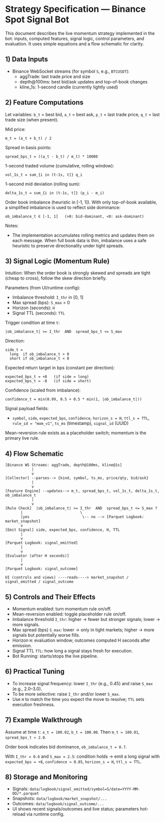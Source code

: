 # Strategy Specification — Binance Spot Signal Bot

This document describes the live momentum strategy implemented in the bot: inputs, computed features, signal logic, control parameters, and evaluation. It uses simple equations and a flow schematic for clarity.

## 1) Data Inputs

- Binance WebSocket streams (for symbol `S`, e.g., `BTCUSDT`):
  - aggTrade: last trade price and size
  - depth@100ms: best bid/ask updates and top-of-book changes
  - kline_1s: 1-second candle (currently lightly used)

## 2) Feature Computations

Let variables: `b_t` = best bid, `a_t` = best ask, `p_t` = last trade price, `q_t` = last trade size (when present).

Mid price:

```
m_t = (a_t + b_t) / 2
```

Spread in basis points:

```
spread_bps_t = ((a_t - b_t) / m_t) * 10000
```

1-second traded volume (cumulative, rolling window):

```
vol_1s_t = sum_{i in (t-1s, t]} q_i
```

1-second mid deviation (rolling sum):

```
delta_1s_t = sum_{i in (t-1s, t]} (p_i - m_i)
```

Order book imbalance (heuristic in [-1, 1]). With only top-of-book available, a simplified imbalance is used to reflect side dominance:

```
ob_imbalance_t ∈ [-1, 1]   (>0: bid-dominant, <0: ask-dominant)
```

Notes:
- The implementation accumulates rolling metrics and updates them on each message. When full book data is thin, imbalance uses a safe heuristic to preserve directionality under tight spreads.

## 3) Signal Logic (Momentum Rule)

Intuition: When the order book is strongly skewed and spreads are tight (cheap to cross), follow the skew direction briefly.

Parameters (from UI/runtime config):
- Imbalance threshold: `I_thr` in [0, 1]
- Max spread (bps): `S_max` > 0
- Horizon (seconds): `H`
- Signal TTL (seconds): `TTL`

Trigger condition at time `t`:

```
|ob_imbalance_t| >= I_thr  AND  spread_bps_t <= S_max
```

Direction:

```
side_t =
  long  if ob_imbalance_t > 0
  short if ob_imbalance_t < 0
```

Expected return target in bps (constant per direction):

```
expected_bps_t = +8   (if side = long)
expected_bps_t = -8   (if side = short)
```

Confidence (scaled from imbalance):

```
confidence_t = min(0.99, 0.5 + 0.5 * min(1, |ob_imbalance_t|))
```

Signal payload fields:
- `symbol`, `side`, `expected_bps`, `confidence`, `horizon_s = H`, `ttl_s = TTL`, `rule_id = "mom_v1"`, `ts_ms` (timestamp), `signal_id` (UUID)

Mean-reversion rule exists as a placeholder switch; momentum is the primary live rule.

## 4) Flow Schematic

```
[Binance WS Streams: aggTrade, depth@100ms, kline@1s]
            |
            v
[Collector] --parses--> {kind, symbol, ts_ms, price/qty, bid/ask}
            |
            v
[Feature Engine] --updates--> m_t, spread_bps_t, vol_1s_t, delta_1s_t, ob_imbalance_t
            |
            v
[Rule Check]  |ob_imbalance_t| >= I_thr  AND  spread_bps_t <= S_max ?
       |                          \
       |yes                        \-- no --> [Parquet Logbook: market_snapshot]
       v
[Emit Signal] side, expected_bps, confidence, H, TTL
       |
       v
[Parquet Logbook: signal_emitted]
       |
       v
[Evaluator (after H seconds)]
       |
       v
[Parquet Logbook: signal_outcome]

UI (controls and views) ----reads----> market_snapshot / signal_emitted / signal_outcome
```

## 5) Controls and Their Effects

- Momentum enabled: turn momentum rule on/off.
- Mean-reversion enabled: toggle placeholder rule on/off.
- Imbalance threshold `I_thr`: higher → fewer but stronger signals; lower → more signals.
- Max spread (bps) `S_max`: lower → only in tight markets; higher → more signals but potentially worse fills.
- Horizon `H`: evaluation window; outcomes computed H seconds after emission.
- Signal TTL `TTL`: how long a signal stays fresh for execution.
- Bot Running: starts/stops the live pipeline.

## 6) Practical Tuning

- To increase signal frequency: lower `I_thr` (e.g., 0.45) and raise `S_max` (e.g., 2.0–3.0).
- To be more selective: raise `I_thr` and/or lower `S_max`.
- Use `H` to match the time you expect the move to resolve; `TTL` sets execution freshness.

## 7) Example Walkthrough

Assume at time `t`: `a_t = 100.02`, `b_t = 100.00`. Then `m_t = 100.01`, `spread_bps_t ≈ 2.0`.

Order book indicates bid dominance, `ob_imbalance_t = 0.7`.

With `I_thr = 0.6` and `S_max = 2.5`: condition holds → emit a long signal with `expected_bps = +8`, `confidence ≈ 0.85`, `horizon_s = H`, `ttl_s = TTL`.

## 8) Storage and Monitoring

- Signals: `data/logbook/signal_emitted/symbol=S/date=YYYY-MM-DD/*.parquet`
- Snapshots: `data/logbook/market_snapshot/...`
- Outcomes: `data/logbook/signal_outcome/...`
- UI shows recent signals/outcomes and live status; parameters hot-reload via runtime config.


